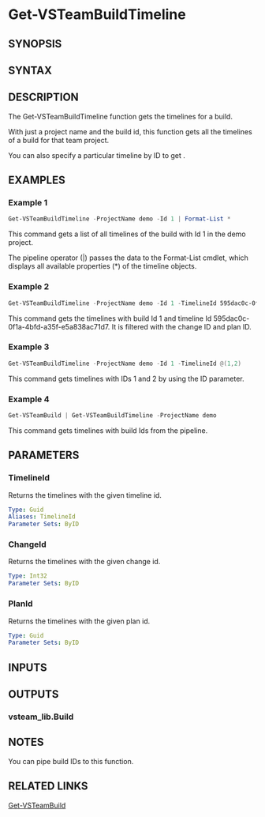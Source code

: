 <!-- #include "./common/header.md" -->

# Get-VSTeamBuildTimeline

## SYNOPSIS

<!-- #include "./synopsis/Get-VSTeamBuildTimeline.md" -->

## SYNTAX

## DESCRIPTION

The Get-VSTeamBuildTimeline function gets the timelines for a build.

With just a project name and the build id, this function gets all the timelines of a build for that team project.

You can also specify a particular timeline by ID to get .

## EXAMPLES

### Example 1

```powershell
Get-VSTeamBuildTimeline -ProjectName demo -Id 1 | Format-List *
```

This command gets a list of all timelines of the build with Id 1 in the demo project.

The pipeline operator (|) passes the data to the Format-List cmdlet, which
displays all available properties (*) of the timeline objects.

### Example 2

```powershell
Get-VSTeamBuildTimeline -ProjectName demo -Id 1 -TimelineId 595dac0c-0f1a-4bfd-a35f-e5a838ac71d7 -ChangeId 2 -PlanId 356de525-47a9-4251-80c6-d3849a9d6382
```

This command gets the timelines with build Id 1 and timeline Id 595dac0c-0f1a-4bfd-a35f-e5a838ac71d7. It is filtered with the change ID and plan ID.

### Example 3

```powershell
Get-VSTeamBuildTimeline -ProjectName demo -Id 1 -TimelineId @(1,2)
```

This command gets timelines with IDs 1 and 2 by using the ID parameter.

### Example 4

```powershell
Get-VSTeamBuild | Get-VSTeamBuildTimeline -ProjectName demo
```

This command gets timelines with build Ids from the pipeline.

## PARAMETERS

<!-- #include "./params/buildIds.md" -->

### TimelineId

Returns the timelines with the given timeline id.

```yaml
Type: Guid
Aliases: TimelineId
Parameter Sets: ByID
```

### ChangeId

Returns the timelines with the given change id.

```yaml
Type: Int32
Parameter Sets: ByID
```

### PlanId

Returns the timelines with the given plan id.

```yaml
Type: Guid
Parameter Sets: ByID
```

<!-- #include "./params/projectName.md" -->

## INPUTS

## OUTPUTS

### vsteam_lib.Build

## NOTES

You can pipe build IDs to this function.

<!-- #include "./common/prerequisites.md" -->

## RELATED LINKS

<!-- #include "./common/related.md" -->

[Get-VSTeamBuild](Get-VSTeamBuild.md)
